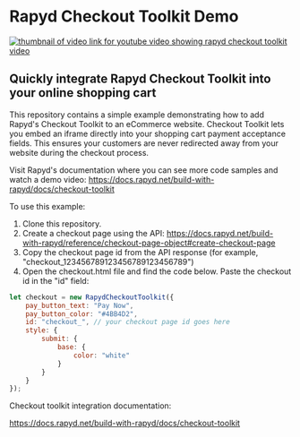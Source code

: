 # Rapyd Checkout Toolkit Demo

[![thumbnail of video link for youtube video showing rapyd checkout toolkit video](https://files.readme.io/a4897c1-Youtube_Thumbnail_-_Rapyd_Bytles_-_Checkout_Toolkit2x.png)](https://youtu.be/3a788d8NFCc)

## Quickly integrate Rapyd Checkout Toolkit into your online shopping cart

This repository contains a simple example demonstrating how to add Rapyd's Checkout Toolkit to an eCommerce website. Checkout Toolkit lets you embed an iframe directly into your shopping cart payment acceptance fields. This ensures your customers are never redirected away from your website during the checkout process.

Visit Rapyd's documentation where you can see more code samples and watch a demo video: https://docs.rapyd.net/build-with-rapyd/docs/checkout-toolkit

To use this example:

1. Clone this repository.
2. Create a checkout page using the API: https://docs.rapyd.net/build-with-rapyd/reference/checkout-page-object#create-checkout-page
3. Copy the checkout page id from the API response (for example, "checkout_123456789123456789123456789")
4. Open the checkout.html file and find the code below. Paste the checkout id in the "id" field:

```javascript
let checkout = new RapydCheckoutToolkit({
    pay_button_text: "Pay Now",
    pay_button_color: "#4BB4D2",
    id: "checkout_", // your checkout page id goes here
    style: {
        submit: {
            base: {
                color: "white"
            }
        }
    }
});
```
Checkout toolkit integration documentation:

https://docs.rapyd.net/build-with-rapyd/docs/checkout-toolkit
